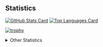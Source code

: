<!-- ### Hi, there 👋 -->

## Statistics

[![GitHub Stats Card](https://github-readme-stats.vercel.app/api?username=4513ECHO&show_icons=true&count_private=true&theme=onedark&hide_border=true)](https://github.com/anuraghazra/github-readme-stats)
[![Top Languages Card](https://github-readme-stats.vercel.app/api/top-langs/?username=4513ECHO&count_private=true&layout=compact&langs_count=8&theme=onedark&hide_border=true)](https://github.com/anuraghazra/github-readme-stats)

[![trophy](https://github-profile-trophy.vercel.app/?username=4513ECHO&no-frame=true&theme=onedark)](https://github.com/ryo-ma/github-profile-trophy)

<details>

<summary> Other Statistics </summary>
 
[![GitHub Streak](http://github-readme-streak-stats.herokuapp.com?user=4513ECHO&hide_border=true&theme=onedark)](https://github.com/DenverCoder1/github-readme-streak-stats)

[![Contribution Stats](https://github-contribution-stats.vercel.app/api/?username=4513ECHO)](https://github.com/LordDashMe/github-contribution-stats)

 <!--
[![Star History Chart](https://api.star-history.com/svg?repos=4513ECHO/ddu-source-ghq,4513ECHO/dotfiles,4513ECHO/ddu-source-source,4513ECHO/vim-colors-hatsunemiku,4513ECHO/vim-readme-viewer,4513ECHO/zsh-sticky-shift,4513ECHO/ddc-github,4513ECHO/ddu-source-emoji&type=Date)](https://star-history.com/#4513ECHO/ddu-source-ghq&4513ECHO/dotfiles&4513ECHO/ddu-source-source&4513ECHO/vim-colors-hatsunemiku&4513ECHO/vim-readme-viewer&4513ECHO/zsh-sticky-shift&4513ECHO/ddc-github&4513ECHO/ddu-source-emoji&Date)
-->

</details>

<!--
**4513ECHO/4513ECHO** is a ✨ _special_ ✨ repository because its `README.md` (this file) appears on your GitHub profile.

Here are some ideas to get you started:

- 🔭 I’m currently working on ...
- 🌱 I’m currently learning ...
- 👯 I’m looking to collaborate on ...
- 🤔 I’m looking for help with ...
- 💬 Ask me about ...
- 📫 How to reach me: ...
- 😄 Pronouns: ...
- ⚡ Fun fact: ...
-->

